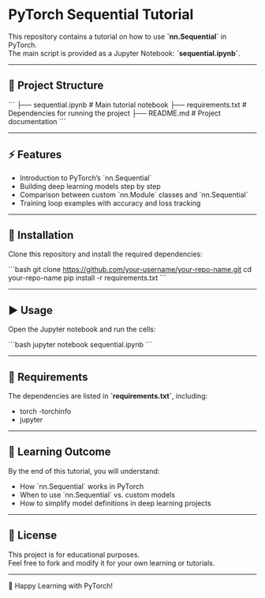 # PyTorch Sequential Tutorial

This repository contains a tutorial on how to use **\`nn.Sequential\`** in PyTorch.  
The main script is provided as a Jupyter Notebook: **\`sequential.ipynb\`**.

---

## 📂 Project Structure
\`\`\`
├── sequential.ipynb       # Main tutorial notebook
├── requirements.txt       # Dependencies for running the project
├── README.md              # Project documentation
\`\`\`

---

## ⚡ Features
- Introduction to PyTorch’s \`nn.Sequential\`
- Building deep learning models step by step
- Comparison between custom \`nn.Module\` classes and \`nn.Sequential\`
- Training loop examples with accuracy and loss tracking

---

## 🔧 Installation
Clone this repository and install the required dependencies:

\`\`\`bash
git clone https://github.com/your-username/your-repo-name.git
cd your-repo-name
pip install -r requirements.txt
\`\`\`

---

## ▶️ Usage
Open the Jupyter notebook and run the cells:

\`\`\`bash
jupyter notebook sequential.ipynb
\`\`\`

---

## 📘 Requirements
The dependencies are listed in **\`requirements.txt\`**, including:
- torch
-torchinfo
- jupyter

---

## 🎯 Learning Outcome
By the end of this tutorial, you will understand:
- How \`nn.Sequential\` works in PyTorch
- When to use \`nn.Sequential\` vs. custom models
- How to simplify model definitions in deep learning projects

---

## 📝 License
This project is for educational purposes.  
Feel free to fork and modify it for your own learning or tutorials.

---

🚀 Happy Learning with PyTorch!  
